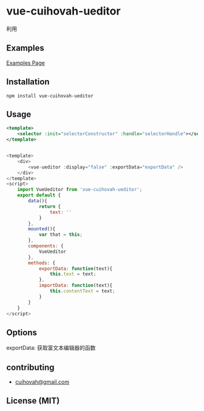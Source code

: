 # vue-cuihovah-ueditor

利用

## Examples
[Examples Page](https://github.com/cuihovah/vue-cuihovah-ueditor/tree/master/examples)

## Installation

```shell
npm install vue-cuihovah-ueditor
```

## Usage
```xml
<template>
	<selector :init="selectorConstructor" :handle="selectorHandle"></selector>
</template>
```
```javascript

<template>
    <div>
		<vue-ueditor :display="false" :exportData="exportData" />
	</div>
</template>
<script>
	import VueUeditor from 'vue-cuihovah-ueditor';
	export default {
		data(){
			return {
				text: ''
			}
		},
		mounted(){
			var that = this;
		},
		components: {
			VueUeditor
		},
		methods: {
			exportData: function(text){
				this.text = text;
			},
			importData: function(text){
				this.contentText = text;
			}
		}
	}
</script>
```

## Options
exportData: 获取富文本编辑器的函数

## contributing
* cuihovah@gmail.com

## License (MIT)
